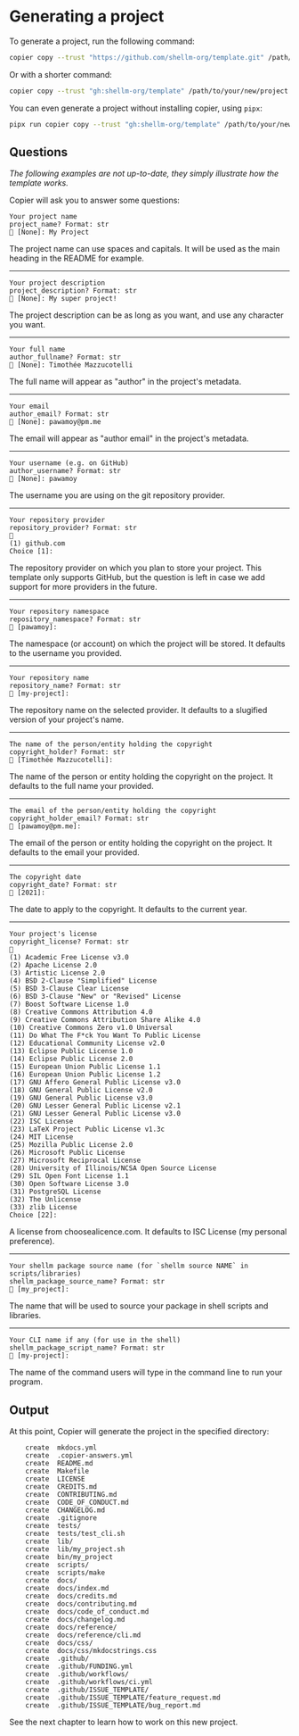 # Generating a project

To generate a project, run the following command:

```bash
copier copy --trust "https://github.com/shellm-org/template.git" /path/to/your/new/project
```

Or with a shorter command:

```bash
copier copy --trust "gh:shellm-org/template" /path/to/your/new/project
```

You can even generate a project without installing copier, using `pipx`:

```bash
pipx run copier copy --trust "gh:shellm-org/template" /path/to/your/new/project
```

## Questions

*The following examples are not up-to-date,
they simply illustrate how the template works.*

Copier will ask you to answer some questions:

```
Your project name
project_name? Format: str
🎤 [None]: My Project
```

The project name can use spaces and capitals.
It will be used as the main heading in the README for example.

---

```
Your project description
project_description? Format: str
🎤 [None]: My super project!
```

The project description can be as long as you want,
and use any character you want.

---

```
Your full name
author_fullname? Format: str
🎤 [None]: Timothée Mazzucotelli
```

The full name will appear as "author" in the project's metadata.

---

```
Your email
author_email? Format: str
🎤 [None]: pawamoy@pm.me
```

The email will appear as "author email" in the project's metadata.

---

```
Your username (e.g. on GitHub)
author_username? Format: str
🎤 [None]: pawamoy
```

The username you are using on the git repository provider.

---

```
Your repository provider
repository_provider? Format: str
🎤
(1) github.com
Choice [1]: 
```

The repository provider on which you plan to store your project.
This template only supports GitHub, but the question is left in
case we add support for more providers in the future.

---

```
Your repository namespace
repository_namespace? Format: str
🎤 [pawamoy]: 
```

The namespace (or account) on which the project will be stored.
It defaults to the username you provided.

---

```
Your repository name
repository_name? Format: str
🎤 [my-project]: 
```

The repository name on the selected provider.
It defaults to a slugified version of your project's name.

---

```
The name of the person/entity holding the copyright
copyright_holder? Format: str
🎤 [Timothée Mazzucotelli]: 
```

The name of the person or entity holding the copyright on the project.
It defaults to the full name your provided.

---

```
The email of the person/entity holding the copyright
copyright_holder_email? Format: str
🎤 [pawamoy@pm.me]: 
```

The email of the person or entity holding the copyright on the project.
It defaults to the email your provided.

---

```
The copyright date
copyright_date? Format: str
🎤 [2021]: 
```

The date to apply to the copyright.
It defaults to the current year.

---

```
Your project's license
copyright_license? Format: str
🎤
(1) Academic Free License v3.0
(2) Apache License 2.0
(3) Artistic License 2.0
(4) BSD 2-Clause "Simplified" License
(5) BSD 3-Clause Clear License
(6) BSD 3-Clause "New" or "Revised" License
(7) Boost Software License 1.0
(8) Creative Commons Attribution 4.0
(9) Creative Commons Attribution Share Alike 4.0
(10) Creative Commons Zero v1.0 Universal
(11) Do What The F*ck You Want To Public License
(12) Educational Community License v2.0
(13) Eclipse Public License 1.0
(14) Eclipse Public License 2.0
(15) European Union Public License 1.1
(16) European Union Public License 1.2
(17) GNU Affero General Public License v3.0
(18) GNU General Public License v2.0
(19) GNU General Public License v3.0
(20) GNU Lesser General Public License v2.1
(21) GNU Lesser General Public License v3.0
(22) ISC License
(23) LaTeX Project Public License v1.3c
(24) MIT License
(25) Mozilla Public License 2.0
(26) Microsoft Public License
(27) Microsoft Reciprocal License
(28) University of Illinois/NCSA Open Source License
(29) SIL Open Font License 1.1
(30) Open Software License 3.0
(31) PostgreSQL License
(32) The Unlicense
(33) zlib License
Choice [22]: 
```

A license from choosealicence.com.
It defaults to ISC License (my personal preference).

---

```
Your shellm package source name (for `shellm source NAME` in scripts/libraries)
shellm_package_source_name? Format: str
🎤 [my_project]: 
```

The name that will be used to source your package in shell scripts and libraries.

---

```
Your CLI name if any (for use in the shell)
shellm_package_script_name? Format: str
🎤 [my-project]: 
```

The name of the command users will type in the command line
to run your program.

## Output

At this point, Copier will generate the project in the specified directory:

```
    create  mkdocs.yml
    create  .copier-answers.yml
    create  README.md
    create  Makefile
    create  LICENSE
    create  CREDITS.md
    create  CONTRIBUTING.md
    create  CODE_OF_CONDUCT.md
    create  CHANGELOG.md
    create  .gitignore
    create  tests/
    create  tests/test_cli.sh
    create  lib/
    create  lib/my_project.sh
    create  bin/my_project
    create  scripts/
    create  scripts/make
    create  docs/
    create  docs/index.md
    create  docs/credits.md
    create  docs/contributing.md
    create  docs/code_of_conduct.md
    create  docs/changelog.md
    create  docs/reference/
    create  docs/reference/cli.md
    create  docs/css/
    create  docs/css/mkdocstrings.css
    create  .github/
    create  .github/FUNDING.yml
    create  .github/workflows/
    create  .github/workflows/ci.yml
    create  .github/ISSUE_TEMPLATE/
    create  .github/ISSUE_TEMPLATE/feature_request.md
    create  .github/ISSUE_TEMPLATE/bug_report.md
```

See the next chapter to learn how to work on this new project.
